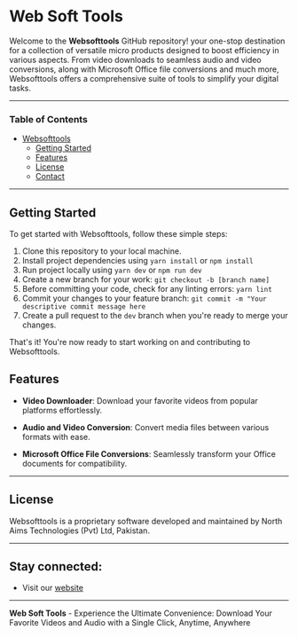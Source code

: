 # Web Soft Tools

Welcome to the **Websofttools** GitHub repository! your one-stop destination for a collection of versatile micro products designed to boost efficiency in various aspects. From video downloads to seamless audio and video conversions, along with Microsoft Office file conversions and much more, Websofttools offers a comprehensive suite of tools to simplify your digital tasks.

---

### Table of Contents

- [Websofttools](#websofttools)
  - [Getting Started](#getting-started)
  - [Features](#features)
  - [License](#license)
  - [Contact](#contact)

---

## Getting Started

To get started with Websofttools, follow these simple steps:

1. Clone this repository to your local machine.
2. Install project dependencies using `yarn install` or `npm install` 
3. Run project locally using `yarn dev` or `npm run dev` 
4. Create a new branch for your work: `git checkout -b [branch name]`
5. Before committing your code, check for any linting errors: `yarn lint`
6. Commit your changes to your feature branch: `git commit -m "Your descriptive commit message here`
7. Create a pull request to the `dev` branch when you're ready to merge your changes.

That's it! You're now ready to start working on and contributing to Websofttools.


## Features

- **Video Downloader**: Download your favorite videos from popular platforms effortlessly.

- **Audio and Video Conversion**: Convert media files between various formats with ease.

- **Microsoft Office File Conversions**: Seamlessly transform your Office documents for compatibility.

---

## License

Websofttools is a proprietary software developed and maintained by North Aims Technologies (Pvt) Ltd, Pakistan. 

---

## Stay connected:

- Visit our [website](https://www.websofttools.com/)

---

**Web Soft Tools** - Experience the Ultimate Convenience: Download Your
Favorite Videos and Audio with a Single Click, Anytime, Anywhere
